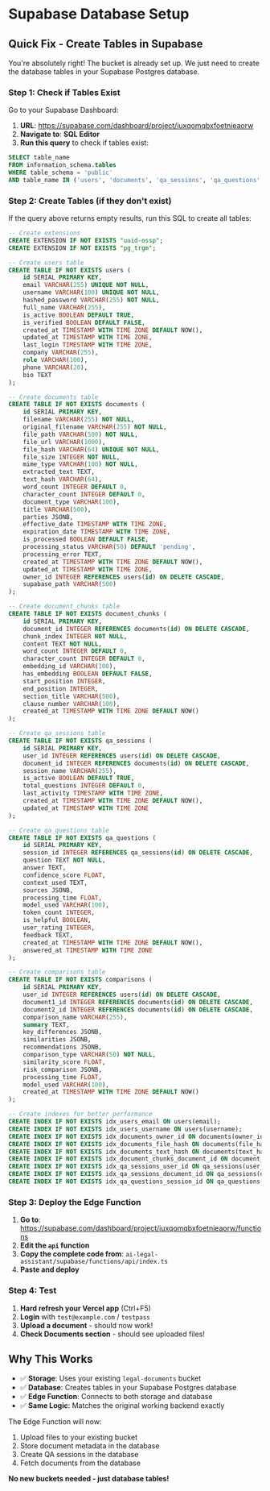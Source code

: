 # Supabase Database Setup

## Quick Fix - Create Tables in Supabase

You're absolutely right! The bucket is already set up. We just need to create the database tables in your Supabase Postgres database.

### Step 1: Check if Tables Exist

Go to your Supabase Dashboard:
1. **URL**: https://supabase.com/dashboard/project/iuxqomqbxfoetnieaorw
2. **Navigate to**: **SQL Editor**
3. **Run this query** to check if tables exist:

```sql
SELECT table_name 
FROM information_schema.tables 
WHERE table_schema = 'public' 
AND table_name IN ('users', 'documents', 'qa_sessions', 'qa_questions', 'document_chunks');
```

### Step 2: Create Tables (if they don't exist)

If the query above returns empty results, run this SQL to create all tables:

```sql
-- Create extensions
CREATE EXTENSION IF NOT EXISTS "uuid-ossp";
CREATE EXTENSION IF NOT EXISTS "pg_trgm";

-- Create users table
CREATE TABLE IF NOT EXISTS users (
    id SERIAL PRIMARY KEY,
    email VARCHAR(255) UNIQUE NOT NULL,
    username VARCHAR(100) UNIQUE NOT NULL,
    hashed_password VARCHAR(255) NOT NULL,
    full_name VARCHAR(255),
    is_active BOOLEAN DEFAULT TRUE,
    is_verified BOOLEAN DEFAULT FALSE,
    created_at TIMESTAMP WITH TIME ZONE DEFAULT NOW(),
    updated_at TIMESTAMP WITH TIME ZONE,
    last_login TIMESTAMP WITH TIME ZONE,
    company VARCHAR(255),
    role VARCHAR(100),
    phone VARCHAR(20),
    bio TEXT
);

-- Create documents table
CREATE TABLE IF NOT EXISTS documents (
    id SERIAL PRIMARY KEY,
    filename VARCHAR(255) NOT NULL,
    original_filename VARCHAR(255) NOT NULL,
    file_path VARCHAR(500) NOT NULL,
    file_url VARCHAR(1000),
    file_hash VARCHAR(64) UNIQUE NOT NULL,
    file_size INTEGER NOT NULL,
    mime_type VARCHAR(100) NOT NULL,
    extracted_text TEXT,
    text_hash VARCHAR(64),
    word_count INTEGER DEFAULT 0,
    character_count INTEGER DEFAULT 0,
    document_type VARCHAR(100),
    title VARCHAR(500),
    parties JSONB,
    effective_date TIMESTAMP WITH TIME ZONE,
    expiration_date TIMESTAMP WITH TIME ZONE,
    is_processed BOOLEAN DEFAULT FALSE,
    processing_status VARCHAR(50) DEFAULT 'pending',
    processing_error TEXT,
    created_at TIMESTAMP WITH TIME ZONE DEFAULT NOW(),
    updated_at TIMESTAMP WITH TIME ZONE,
    owner_id INTEGER REFERENCES users(id) ON DELETE CASCADE,
    supabase_path VARCHAR(500)
);

-- Create document_chunks table
CREATE TABLE IF NOT EXISTS document_chunks (
    id SERIAL PRIMARY KEY,
    document_id INTEGER REFERENCES documents(id) ON DELETE CASCADE,
    chunk_index INTEGER NOT NULL,
    content TEXT NOT NULL,
    word_count INTEGER DEFAULT 0,
    character_count INTEGER DEFAULT 0,
    embedding_id VARCHAR(100),
    has_embedding BOOLEAN DEFAULT FALSE,
    start_position INTEGER,
    end_position INTEGER,
    section_title VARCHAR(500),
    clause_number VARCHAR(100),
    created_at TIMESTAMP WITH TIME ZONE DEFAULT NOW()
);

-- Create qa_sessions table
CREATE TABLE IF NOT EXISTS qa_sessions (
    id SERIAL PRIMARY KEY,
    user_id INTEGER REFERENCES users(id) ON DELETE CASCADE,
    document_id INTEGER REFERENCES documents(id) ON DELETE CASCADE,
    session_name VARCHAR(255),
    is_active BOOLEAN DEFAULT TRUE,
    total_questions INTEGER DEFAULT 0,
    last_activity TIMESTAMP WITH TIME ZONE,
    created_at TIMESTAMP WITH TIME ZONE DEFAULT NOW(),
    updated_at TIMESTAMP WITH TIME ZONE
);

-- Create qa_questions table
CREATE TABLE IF NOT EXISTS qa_questions (
    id SERIAL PRIMARY KEY,
    session_id INTEGER REFERENCES qa_sessions(id) ON DELETE CASCADE,
    question TEXT NOT NULL,
    answer TEXT,
    confidence_score FLOAT,
    context_used TEXT,
    sources JSONB,
    processing_time FLOAT,
    model_used VARCHAR(100),
    token_count INTEGER,
    is_helpful BOOLEAN,
    user_rating INTEGER,
    feedback TEXT,
    created_at TIMESTAMP WITH TIME ZONE DEFAULT NOW(),
    answered_at TIMESTAMP WITH TIME ZONE
);

-- Create comparisons table
CREATE TABLE IF NOT EXISTS comparisons (
    id SERIAL PRIMARY KEY,
    user_id INTEGER REFERENCES users(id) ON DELETE CASCADE,
    document1_id INTEGER REFERENCES documents(id) ON DELETE CASCADE,
    document2_id INTEGER REFERENCES documents(id) ON DELETE CASCADE,
    comparison_name VARCHAR(255),
    summary TEXT,
    key_differences JSONB,
    similarities JSONB,
    recommendations JSONB,
    comparison_type VARCHAR(50) NOT NULL,
    similarity_score FLOAT,
    risk_comparison JSONB,
    processing_time FLOAT,
    model_used VARCHAR(100),
    created_at TIMESTAMP WITH TIME ZONE DEFAULT NOW()
);

-- Create indexes for better performance
CREATE INDEX IF NOT EXISTS idx_users_email ON users(email);
CREATE INDEX IF NOT EXISTS idx_users_username ON users(username);
CREATE INDEX IF NOT EXISTS idx_documents_owner_id ON documents(owner_id);
CREATE INDEX IF NOT EXISTS idx_documents_file_hash ON documents(file_hash);
CREATE INDEX IF NOT EXISTS idx_documents_text_hash ON documents(text_hash);
CREATE INDEX IF NOT EXISTS idx_document_chunks_document_id ON document_chunks(document_id);
CREATE INDEX IF NOT EXISTS idx_qa_sessions_user_id ON qa_sessions(user_id);
CREATE INDEX IF NOT EXISTS idx_qa_sessions_document_id ON qa_sessions(document_id);
CREATE INDEX IF NOT EXISTS idx_qa_questions_session_id ON qa_questions(session_id);
```

### Step 3: Deploy the Edge Function

1. **Go to**: https://supabase.com/dashboard/project/iuxqomqbxfoetnieaorw/functions
2. **Edit the `api` function**
3. **Copy the complete code from**: `ai-legal-assistant/supabase/functions/api/index.ts`
4. **Paste and deploy**

### Step 4: Test

1. **Hard refresh your Vercel app** (Ctrl+F5)
2. **Login** with `test@example.com` / `testpass`
3. **Upload a document** - should now work!
4. **Check Documents section** - should see uploaded files!

## Why This Works

- ✅ **Storage**: Uses your existing `legal-documents` bucket
- ✅ **Database**: Creates tables in your Supabase Postgres database
- ✅ **Edge Function**: Connects to both storage and database
- ✅ **Same Logic**: Matches the original working backend exactly

The Edge Function will now:
1. Upload files to your existing bucket
2. Store document metadata in the database
3. Create QA sessions in the database
4. Fetch documents from the database

**No new buckets needed - just database tables!**
